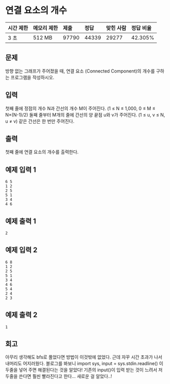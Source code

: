 # 연결 요소의 개수

| 시간 제한 | 메모리 제한 | 제출  | 정답  | 맞힌 사람 | 정답 비율 |
| :-------- | :---------- | :---- | :---- | :-------- | :-------- |
| 3 초      | 512 MB      | 97790 | 44339 | 29277     | 42.305%   |

## 문제

방향 없는 그래프가 주어졌을 때, 연결 요소 (Connected Component)의 개수를 구하는 프로그램을 작성하시오.

## 입력

첫째 줄에 정점의 개수 N과 간선의 개수 M이 주어진다. (1 ≤ N ≤ 1,000, 0 ≤ M ≤ N×(N-1)/2) 둘째 줄부터 M개의 줄에 간선의 양 끝점 u와 v가 주어진다. (1 ≤ u, v ≤ N, u ≠ v) 같은 간선은 한 번만 주어진다.

## 출력

첫째 줄에 연결 요소의 개수를 출력한다.

## 예제 입력 1

```
6 5
1 2
2 5
5 1
3 4
4 6
```

## 예제 출력 1

```
2
```

## 예제 입력 2

```
6 8
1 2
2 5
5 1
3 4
4 6
5 4
2 4
2 3
```

## 예제 출력 2

```
1
```

## 회고
아무리 생각해도 bfs로 풀었다면 방법이 이것밖에 없었다. 근데 자꾸 시간 초과가 나서 내머리도 어지러웠다. 블로그를 봐보니 import sys, input = sys.stdin.readline() 이 두줄을 넣어 주면 해결된다는 것을 알았다! 기존의 input()이 입력 받는 것이 느려서 저 두줄을 쓴다면 훨씬 빨라진다고 한다... 새로운 걸 알았다..!